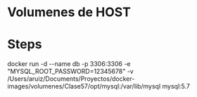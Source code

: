 # Volumenes de HOST
# Steps
docker run -d --name db -p 3306:3306 -e "MYSQL_ROOT_PASSWORD=12345678"  -v /Users/aruiz/Documents/Proyectos/docker-images/volumenes/Clase57/opt/mysql:/var/lib/mysql mysql:5.7
